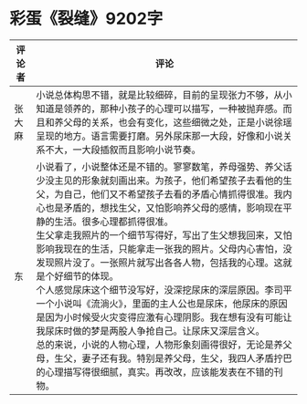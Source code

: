 # 彩蛋《裂缝》9202字

评论者 | 评论 |
|---|---|
张大麻|小说总体构思不错，就是比较细碎，目前的呈现张力不够，从小知道是领养的，那种小孩子的心理可以描写，一种被抛弃感。而且和养父母的关系，也会有变化，这些细微之处，正是小说徐瑶呈现的地方。语言需要打磨。另外尿床那一大段，好像和小说关系不大，一大段插叙而且影响小说节奏。
东|小说看了，小说整体还是不错的。寥寥数笔，养母强势、养父话少没主见的形象就刻画出来。为孩子，他们希望孩子去看他的生父，为自己，他们又不希望孩子去看的矛盾心情抓得很准。我内心也是矛盾的，想找生父，又怕影响养父母的感情，影响现在平静的生活。很多心理都抓得很准。<br/>生父拿走我照片的一个细节写得好，写出了生父想我回来，又怕影响我现在的生活，只能拿走一张我的照片。父母内心害怕，没发现照片没了。一张照片就写出各各人物，包括我的心理。这就是个好细节的体现。<br/>个人感觉尿床这个细节没写好，没深挖尿床的深层原因。李司平一个小说叫《流淌火》，里面的主人公也是尿床，他尿床的原因是因为小时候受火灾变得应激有心理阴影。我在想有没有可能让我尿床时做的梦是两股人争抢自己。让尿床又深层含义。<br/>总的来说，小说的人物心理，人物形象刻画得很好，无论是养父母，生父，妻子还有我。特别是养父母，生父，我四人矛盾拧巴的心理描写得很细腻，真实。再改改，应该能发表在不错的刊物。
